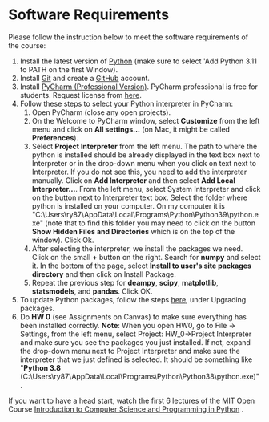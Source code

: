 # Software Requirements

Please follow the instruction below to meet the software requirements of the course:

1. Install the latest version of [Python](https://www.python.org/downloads/) (make sure to select 'Add Python 3.11 to PATH on the first Window).
2. Install [Git](https://git-scm.com/download/) and create a [GitHub](https://github.com/join) account.
3. Install [PyCharm (Professional Version)](https://www.jetbrains.com/pycharm/). 
PyCharm professional is free for students. Request license from 
[here](https://www.jetbrains.com/student/).
4. Follow these steps to select your Python interpreter in PyCharm:
    1. Open PyCharm (close any open projects). 
    2. On the Welcome to PyCharm window, select **Customize** from the left menu and 
        click on **All settings...** (on Mac, it might be called **Preferences**).
    3. Select **Project Interpreter** from the left menu. The path to where the python is installed should be 
    already displayed in the text box next to Interpreter or in the drop-down menu when you click on text next to Interpreter. If you do not see this, you need to add the interpreter manually. Click on **Add Interpreter** and then select **Add Local Interpreter...**. From the left menu, select System Interpreter and click on the button next to Interpreter text box. Select the folder where python is installed on your computer. On my computer it is "C:\Users\ry87\AppData\Local\Programs\Python\Python39\python.exe" 
       (note that to find this folder you may need to click on the button 
       **Show Hidden Files and Directories** which is on the top of the window). 
     Click Ok.
    4. After selecting the interpreter, we install the packages we need. Click on the small **+** button on the right.
     Search for **numpy** and select it. In the bottom of the page, select **Install to user's site packages directory**
      and then click on Install Package.
    5. Repeat the previous step for **deampy**, **scipy**, **matplotlib**, **statsmodels**, and **pandas**. Click OK.
5. To update Python packages, follow the steps 
[here](https://www.jetbrains.com/help/pycharm/installing-uninstalling-and-upgrading-packages.html),
 under Upgrading packages.
7. Do **HW 0** (see Assignments on Canvas) to make sure everything has been installed correctly.
    **Note**: When you open HW0, go to File -> Settings, from the left menu, select 
    Project: HW_0->Project Interpreter and make sure you  see the packages you just installed. 
    If not, expand the drop-down menu next to Project Interpreter and make sure the interpreter that we just defined 
    is selected. It should be something like "**Python 3.8** (C:\Users\ry87\AppData\Local\Programs\Python\Python38\python.exe)".   

If you want to have a head start, watch the first 6 lectures of the 
MIT Open Course [Introduction to Computer Science and Programming in Python](https://ocw.mit.edu/courses/electrical-engineering-and-computer-science/6-0001-introduction-to-computer-science-and-programming-in-python-fall-2016/lecture-videos/) . 
